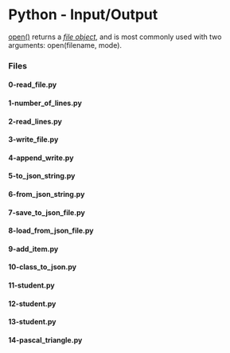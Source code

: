 # Python - Input/Output
[open()](https://docs.python.org/3.4/library/functions.html#open "open") returns a [_file object_](https://docs.python.org/3.4/glossary.html#term-file-object), and is most commonly used with two arguments: open(filename,  mode).

### Files
#### 0-read_file.py
#### 1-number_of_lines.py
#### 2-read_lines.py
#### 3-write_file.py
#### 4-append_write.py
#### 5-to_json_string.py
#### 6-from_json_string.py
#### 7-save_to_json_file.py
#### 8-load_from_json_file.py
#### 9-add_item.py
#### 10-class_to_json.py
#### 11-student.py
#### 12-student.py
#### 13-student.py
#### 14-pascal_triangle.py

